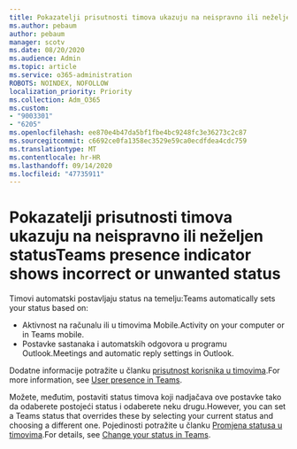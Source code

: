 ```yaml
---
title: Pokazatelji prisutnosti timova ukazuju na neispravno ili neželjen status
ms.author: pebaum
author: pebaum
manager: scotv
ms.date: 08/20/2020
ms.audience: Admin
ms.topic: article
ms.service: o365-administration
ROBOTS: NOINDEX, NOFOLLOW
localization_priority: Priority
ms.collection: Adm_O365
ms.custom:
- "9003301"
- "6205"
ms.openlocfilehash: ee870e4b47da5bf1fbe4bc9248fc3e36273c2c87
ms.sourcegitcommit: c6692ce0fa1358ec3529e59ca0ecdfdea4cdc759
ms.translationtype: MT
ms.contentlocale: hr-HR
ms.lasthandoff: 09/14/2020
ms.locfileid: "47735911"
---
```

# <a name="teams-presence-indicator-shows-incorrect-or-unwanted-status"></a><span data-ttu-id="b3ce9-102">Pokazatelji prisutnosti timova ukazuju na neispravno ili neželjen status</span><span class="sxs-lookup"><span data-stu-id="b3ce9-102">Teams presence indicator shows incorrect or unwanted status</span></span>

<span data-ttu-id="b3ce9-103">Timovi automatski postavljaju status na temelju:</span><span class="sxs-lookup"><span data-stu-id="b3ce9-103">Teams automatically sets your status based on:</span></span>

- <span data-ttu-id="b3ce9-104">Aktivnost na računalu ili u timovima Mobile.</span><span class="sxs-lookup"><span data-stu-id="b3ce9-104">Activity on your computer or in Teams mobile.</span></span>
- <span data-ttu-id="b3ce9-105">Postavke sastanaka i automatskih odgovora u programu Outlook.</span><span class="sxs-lookup"><span data-stu-id="b3ce9-105">Meetings and automatic reply settings in Outlook.</span></span>

<span data-ttu-id="b3ce9-106">Dodatne informacije potražite u članku [prisutnost korisnika u timovima](https://docs.microsoft.com/microsoftteams/presence-admins).</span><span class="sxs-lookup"><span data-stu-id="b3ce9-106">For more information, see [User presence in Teams](https://docs.microsoft.com/microsoftteams/presence-admins).</span></span>  

<span data-ttu-id="b3ce9-107">Možete, međutim, postaviti status timova koji nadjačava ove postavke tako da odaberete postojeći status i odaberete neku drugu.</span><span class="sxs-lookup"><span data-stu-id="b3ce9-107">However, you can set a Teams status that overrides these by selecting your current status and choosing a different one.</span></span> <span data-ttu-id="b3ce9-108">Pojedinosti potražite u članku [Promjena statusa u timovima](https://support.microsoft.com/office/change-your-status-in-teams-ce36ed14-6bc9-4775-a33e-6629ba4ff78e).</span><span class="sxs-lookup"><span data-stu-id="b3ce9-108">For details, see [Change your status in Teams](https://support.microsoft.com/office/change-your-status-in-teams-ce36ed14-6bc9-4775-a33e-6629ba4ff78e).</span></span>